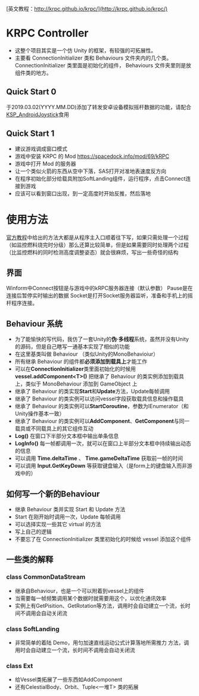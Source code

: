 [英文教程：http://krpc.github.io/krpc/](http://krpc.github.io/krpc/)

# KRPC Controller

- 这整个项目其实是一个仿 Unity 的框架，有较强的可拓展性。
- 主要看 ConnectionInitializer 类和 Behaviours 文件夹内的几个类。 ConnectionInitializer 类里面是初始化的组件， Behaviours 文件夹里则是放组件类的地方。

## Quick Start 0
于2019.03.02(YYYY.MM.DD)添加了转发安卓设备模拟摇杆数据的功能，请配合[KSP_AndroidJoystick](https://github.com/xdedss/KSP_AndroidJoystick)食用

## Quick Start 1
- 建议游戏调成窗口模式
- 游戏中安装 KRPC 的 Mod 
https://spacedock.info/mod/69/kRPC
- 游戏中打开 Mod 的服务器
- 让一个类似火箭的东西从空中下落，SAS打开对准地表速度反方向
- 在程序初始化部分给载具附加SoftLanding组件，运行程序，点击Connect连接到游戏
- 应该可以看到窗口出现，到一定高度时开始反推，然后落地

#  使用方法

[官方教程](http://krpc.github.io/krpc/)中给出的方法大都是从程序主入口顺着往下写，如果只需处理一个过程（如监控燃料烧完时分级）那么还算比较简单，但是如果需要同时处理两个过程（比监控燃料的同时检测高度调整姿态）就会很麻烦，写出一些奇怪的结构

## 界面

Winform中Connect按钮是与游戏中的kRPC服务器连接（默认参数）
Pause是在连接后暂停实时输出的数据
Socket是打开Socket服务器监听，准备和手机上的摇杆程序连接。

## Behaviour 系统

- 为了能愉快的写代码，我仿了一套Unity的**伪·多线程**系统，虽然并没有Unity的源码，但是自己瞎写一通基本实现了相似的功能
- 在这里基类叫做 Behaviour （类似Unity的MonoBehavioiur）
- 所有继承 Behaviour 的组件都**必须添加到载具上**才能工作
- 可以在**ConnectionInitializer**类里面初始化的时候用 **vessel.addComponent\<T\>()** 把继承了 Behaviour 的类实例添加到载具上，类似于 MonoBehaviour 添加到 GameObject 上
- 继承了 Behaviour 的类实现**Start**和**Update**方法，Update每帧调用
- 继承了 Behaviour 的类实例可以访问vessel字段获取载具信息和操作载具
- 继承了 Behaviour 的类实例可以**StartCoroutine**，参数为IEnumerator（和Unity操作基本一致）
- 继承了 Behaviour 的类实例可以**AddComponent**、**GetComponent**与同一载具或不同载具上的其它组件互动
- **Log()** 在窗口下半部分文本框中输出单条信息
- **LogInfo()** 每一帧都调用一次，就可以在窗口上半部分文本框中持续输出动态的信息
- 可以调用 **Time.deltaTime** 、 **Time.gameDeltaTime** 获取前一帧的时间
- 可以调用 **Input.GetKeyDown** 等获取键盘输入（是form上的键盘输入而非游戏中的）

## 如何写一个新的Behaviour

- 继承 Behaviour 类并实现 Start 和 Update 方法
- Start 在刚开始时调用一次，Update 每帧调用
- 可以选择实现一些其它 virtual 的方法
- 写上自己的逻辑
- 不要忘了在 ConnectionInitializer 类里初始化的时候给 vessel 添加这个组件

## 一些类的解释

### class CommonDataStream

- 继承自Behaviour，也是一个可以附着到vessel上的组件
- 当需要每一帧频繁调用某个数据时就需要用这个，以优化通讯效率
- 实例上有GetPisition、GetRotation等方法，调用时会自动建立一个流，长时间不调用会自动关闭流

### class SoftLanding

- 非常简单的着陆 Demo，用匀加速直线运动公式计算落地所需推力
方法，调用时会自动建立一个流，长时间不调用会自动关闭流

### class Ext

- 给Vessel类拓展了一些东西如AddComponent
- 还有CelestialBody、Orbit、Tuple<一堆T> 类的拓展

